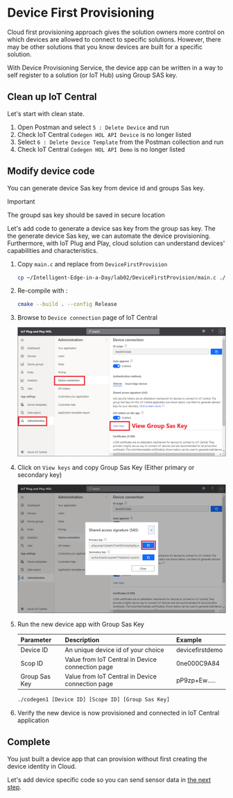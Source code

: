 # Device First Provisioning

Cloud first provisioning approach gives the solution owners more control on which devices are allowed to connect to specific solutions.
However, there may be other solutions that you know devices are built for a specific solution.

With Device Provisioning Service, the device app can be written in a way to self register to a solution (or IoT Hub) using Group SAS key.

## Clean up IoT Central

Let's start with clean state.

1. Open Postman and select `5 : Delete Device` and run
1. Check IoT Central `Codegen HOL API Device` is no longer listed
1. Select `6 : Delete Device Template` from the Postman collection and run
1. Check IoT Central `Codegen HOL API Demo` is no longer listed

## Modify device code

You can generate device Sas key from device id and groups Sas key.  

> [!IMPORTANT]  
> The groupd sas key should be saved in secure location

Let's add code to generate a device sas key from the group sas key.  The the generate device Sas key, we can automate the device provisioning.
Furthermore, with IoT Plug and Play, cloud solution can understand devices' capabilities and characteristics.

1. Copy `main.c` and replace from `DeviceFirstProvision`  

    ```bash
    cp ~/Intelligent-Edge-in-a-Day/lab02/DeviceFirstProvision/main.c ./main.c
    ```

1. Re-compile with :  

    ```bash
    cmake --build . --config Release
    ```

1. Browse to `Device connection` page of IoT Central  

    ![iotc-32](media/iotc-32.png)

1. Click on `View keys` and copy Group Sas Key (Either primary or secondary key)  

    ![iotc-33](media/iotc-33.png)

1. Run the new device app with Group Sas Key

    |Parameter     | Description  | Example  |
    |--------------|---------|---------|
    |Device ID     | An unique device id of your choice                | devicefirstdemo    |
    |Scop ID       | Value from IoT Central in Device connection page  | 0ne000C9A84        |
    |Group Sas Key | Value from IoT Central in Device connection page  | pP9zp+Ew.....      |
    
    ```bash
    ./codegen1 [Device ID] [Scope ID] [Group Sas Key]
    ```

1. Verify the new device is now provisioned and connected in IoT Central application

## Complete

You just built a device app that can provision without first creating the device identity in Cloud.

Let's add device specific code so you can send sensor data in [the next step](IoT-PnP-DeviceCode.md).
